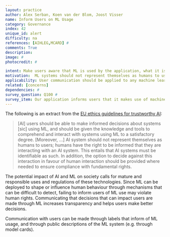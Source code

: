 ```yaml
---
layout: practice
author: Alex Serban, Koen van der Blom, Joost Visser
name: Inform Users on ML Usage
category: Governance
index: 42
unique_id: alert
difficulty: na
references: [AIHLEG,MCARD] #
comments: True
description:
image: #
photocredit: #

intent: Make users aware that ML is used by the application, what it is used for, and what its limitations are. This allows users to understand better how to use or not use the application. #
motivation:  ML systems should not represent themselves as humans to users. Humans have the right to know that they are interacting with an ML system. #
applicability: User communication should be applied to any machine learning application. #
related: [concerns]
dependencies: #
survey_question: Q100 #
survey_item: Our application informs users that it makes use of machine learning and describes its intended use and limitations.
---
```


The following is an extract from the [EU ethics guidelines for trustworthy AI](https://ec.europa.eu/digital-single-market/en/news/ethics-guidelines-trustworthy-ai):

> [AI] users should be able to make informed decisions about systems [sic] using ML, and should be given the knowledge and tools to comprehend and interact with systems using ML to a satisfactory degree.
> [Moreover, ...] AI system should not  represent  themselves  as  humans  to  users; humans have  the  right  to  be informed  that they  are  interacting  with  an  AI  system.  This  entails  that AI  systems must be identifiable  as  such.  In addition,  the  option  to  decide  against  this  interaction  in  favour  of  human  interaction  should  be  provided where needed  to  ensure  compliance  with  fundamental  rights.

The potential impact of AI and ML on society calls for mature and responsible uses and regulations of these technologies.
Since ML can be deployed to shape or influence human behaviour through mechanisms that can be difficult to detect, failing to inform users of ML use may violate human rights.
Communicating that decisions that can impact users are made through ML increases transparency and helps users make better decisions.

Communication with users can be made through labels that inform of ML usage, and through public descriptions of the ML system (e.g. through model cards).
